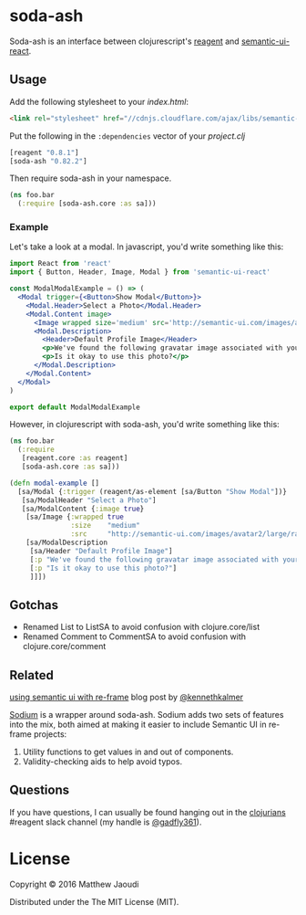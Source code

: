 # soda-ash

Soda-ash is an interface between
clojurescript's [reagent](https://github.com/reagent-project/reagent)
and [semantic-ui-react](http://react.semantic-ui.com/introduction).

## Usage

Add the following stylesheet to your *index.html*:

```html
<link rel="stylesheet" href="//cdnjs.cloudflare.com/ajax/libs/semantic-ui/2.3.3/semantic.min.css"></link>
```


Put the following in the `:dependencies` vector of your *project.clj*

```clojure
[reagent "0.8.1"]
[soda-ash "0.82.2"]
```

Then require soda-ash in your namespace.

```clojure
(ns foo.bar
  (:require [soda-ash.core :as sa]))
```

### Example

Let's take a look at a modal. In javascript, you'd write something like this:

```jsx
import React from 'react'
import { Button, Header, Image, Modal } from 'semantic-ui-react'

const ModalModalExample = () => (
  <Modal trigger={<Button>Show Modal</Button>}>
    <Modal.Header>Select a Photo</Modal.Header>
    <Modal.Content image>
      <Image wrapped size='medium' src='http://semantic-ui.com/images/avatar2/large/rachel.png' />
      <Modal.Description>
        <Header>Default Profile Image</Header>
        <p>We've found the following gravatar image associated with your e-mail address.</p>
        <p>Is it okay to use this photo?</p>
      </Modal.Description>
    </Modal.Content>
  </Modal>
)

export default ModalModalExample
```

However, in clojurescript with soda-ash, you'd write something like this:

```clojure
(ns foo.bar
  (:require
   [reagent.core :as reagent]
   [soda-ash.core :as sa]))

(defn modal-example []
  [sa/Modal {:trigger (reagent/as-element [sa/Button "Show Modal"])}
   [sa/ModalHeader "Select a Photo"]
   [sa/ModalContent {:image true}
    [sa/Image {:wrapped true
               :size    "medium"
               :src     "http://semantic-ui.com/images/avatar2/large/rachel.png"}]
    [sa/ModalDescription
     [sa/Header "Default Profile Image"]
     [:p "We've found the following gravatar image associated with your e-mail address."]
     [:p "Is it okay to use this photo?"]
     ]]])
```


## Gotchas

* Renamed List to ListSA to avoid confusion with clojure.core/list
* Renamed Comment to CommentSA to avoid confusion with clojure.core/comment

## Related

[using semantic ui with re-frame](https://opensourcery.co.za/2017/02/12/using-semantic-ui-react-with-re-frame/) blog post by [@kennethkalmer](https://github.com/kennethkalmer)

[Sodium](https://github.com/deg/sodium) is a wrapper around soda-ash. Sodium adds two sets of features into the mix, both aimed at making it easier to include Semantic UI in re-frame projects:

1. Utility functions to get values in and out of components.
2. Validity-checking aids to help avoid typos.

## Questions

If you have questions, I can usually be found hanging out in the
[clojurians](http://clojurians.net/) #reagent slack channel (my handle
is [@gadfly361](https://twitter.com/gadfly361)).

# License

Copyright © 2016 Matthew Jaoudi

Distributed under the The MIT License (MIT).

